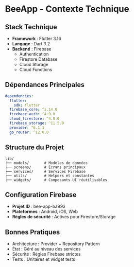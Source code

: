 # BeeApp - Contexte Technique

## Stack Technique
- **Framework** : Flutter 3.16
- **Langage** : Dart 3.2
- **Backend** : Firebase
  - Authentication
  - Firestore Database
  - Cloud Storage
  - Cloud Functions

## Dépendances Principales
```yaml
dependencies:
  flutter:
    sdk: flutter
  firebase_core: ^2.14.0
  firebase_auth: ^4.9.0  
  cloud_firestore: ^4.8.0
  firebase_storage: ^11.5.0
  provider: ^6.1.1
  go_router: ^12.0.0
```

## Structure du Projet
```
lib/
├── models/       # Modèles de données
├── screens/      # Écrans principaux
├── services/     # Services Firebase
├── utils/        # Helpers et constantes
├── widgets/      # Composants UI réutilisables
```

## Configuration Firebase
- **Projet ID** : bee-app-ba993
- **Plateformes** : Android, iOS, Web
- **Règles de sécurité** : Actives pour Firestore/Storage

## Bonnes Pratiques
- Architecture : Provider + Repository Pattern
- État : Géré au niveau des services
- Sécurité : Règles Firebase strictes
- Tests : Unitaires et widget tests
